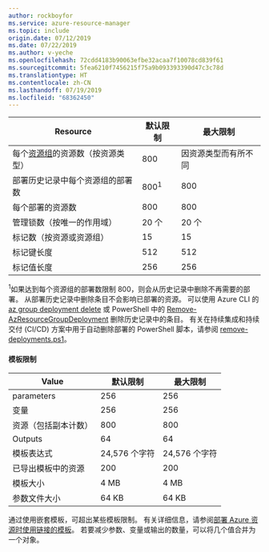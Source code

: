 ```yaml
---
author: rockboyfor
ms.service: azure-resource-manager
ms.topic: include
origin.date: 07/12/2019
ms.date: 07/22/2019
ms.author: v-yeche
ms.openlocfilehash: 72cdd4183b90063efbe32acaa7f10078cd839f61
ms.sourcegitcommit: 5fea6210f7456215f75a9b093393390d47c3c78d
ms.translationtype: HT
ms.contentlocale: zh-CN
ms.lasthandoff: 07/19/2019
ms.locfileid: "68362450"
---
```

| Resource | 默认限制 | 最大限制 |
| --- | --- | --- |
| 每个[资源组](../articles/azure-resource-manager/resource-group-overview.md#resource-groups)的资源数（按资源类型） |800 |因资源类型而有所不同 |
| 部署历史记录中每个资源组的部署数 |800<sup>1</sup> |800 |
| 每个部署的资源数 |800 |800 |
| 管理锁数（按唯一的作用域） |20 个 |20 个 |
| 标记数（按资源或资源组） |15 |15 |
| 标记键长度 |512 |512 |
| 标记值长度 |256 |256 |

<sup>1</sup>如果达到每个资源组的部署数限制 800，则会从历史记录中删除不再需要的部署。 从部署历史记录中删除条目不会影响已部署的资源。 可以使用 Azure CLI 的 [az group deployment delete](https://docs.azure.cn/zh-cn/cli/group/deployment?view=azure-cli-latest#az-group-deployment-delete) 或 PowerShell 中的 [Remove-AzResourceGroupDeployment](https://docs.microsoft.com/powershell/module/az.resources/remove-azresourcegroupdeployment) 删除历史记录中的条目。  有关在持续集成和持续交付 (CI/CD) 方案中用于自动删除部署的 PowerShell 脚本，请参阅 [remove-deployments.ps1](https://gist.github.com/bmoore-msft/ed33fb940dafb09380174b7fca57651f)。

#### <a name="template-limits"></a>模板限制

| Value | 默认限制 | 最大限制 |
| --- | --- | --- |
| parameters |256 |256 |
| 变量 |256 |256 |
| 资源（包括副本计数） |800 |800 |
| Outputs |64 |64 |
| 模板表达式 |24,576 个字符 |24,576 个字符 |
| 已导出模板中的资源 |200 |200 | 
| 模板大小 |4 MB |4 MB |
| 参数文件大小 |64 KB |64 KB |

通过使用嵌套模板，可超出某些模板限制。 有关详细信息，请参阅[部署 Azure 资源时使用链接的模板](../articles/azure-resource-manager/resource-group-linked-templates.md)。 若要减少参数、变量或输出的数量，可以将几个值合并为一个对象。 

<!-- Not Available on Microsoft Azure content  [Objects as parameters](../articles/azure-resource-manager/resource-manager-objects-as-parameters.md).-->
